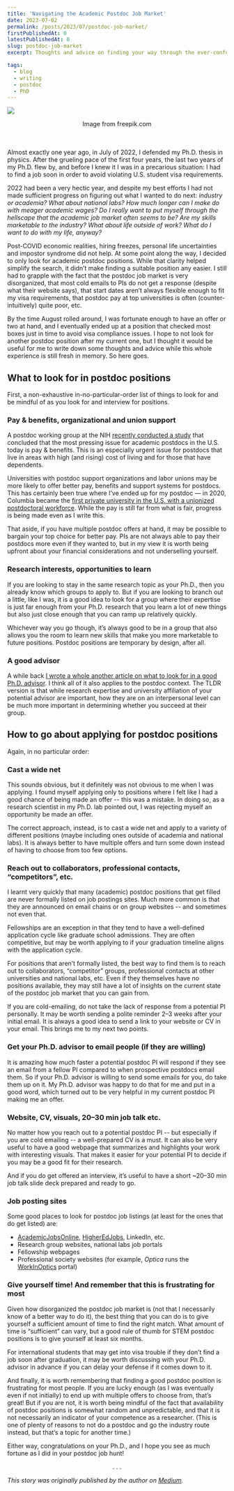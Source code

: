 ```yaml
---
title: 'Navigating the Academic Postdoc Job Market'
date: 2023-07-02
permalink: /posts/2023/07/postdoc-job-market/
firstPublishedAt: 0
latestPublishedAt: 0
slug: postdoc-job-market
excerpt: Thoughts and advice on finding your way through the ever-confusing postdoc job market.

tags:
  - blog
  - writing
  - postdoc
  - PhD
---
```


![](https://miro.medium.com/v2/resize:fit:720/format:webp/1*7ffMd1lLxHTCE3fqDgkLag.png)
<div align="center"> Image from freepik.com</div>

<br/>
<br/>

Almost exactly one year ago, in July of 2022, I defended my Ph.D. thesis in physics. After the grueling pace of the first four years, the last two years of my Ph.D. flew by, and before I knew it I was in a precarious situation: I had to find a job soon in order to avoid violating U.S. student visa requirements.

2022 had been a very hectic year, and despite my best efforts I had not made sufficient progress on figuring out what I wanted to do next: *industry or academia? What about national labs? How much longer can I make do with meager academic wages? Do I really want to put myself through the hellscape that the academic job market often seems to be? Are my skills marketable to the industry? What about life outside of work? What do I want to do with my life, anyway?*

Post-COVID economic realities, hiring freezes, personal life uncertainties and impostor syndrome did not help. At some point along the way, I decided to only look for academic postdoc positions. While that clarity helped simplify the search, it didn’t make finding a suitable position any easier. I still had to grapple with the fact that the postdoc job market is very disorganized, that most cold emails to PIs do not get a response (despite what their website says), that start dates aren’t always flexible enough to fit my visa requirements, that postdoc pay at top universities is often (counter-intuitively) quite poor, etc.

By the time August rolled around, I was fortunate enough to have an offer or two at hand, and I eventually ended up at a position that checked most boxes just in time to avoid visa compliance issues. I hope to not look for another postdoc position after my current one, but I thought it would be useful for me to write down some thoughts and advice while this whole experience is still fresh in memory. So here goes.


## What to look for in postdoc positions
First, a non-exhaustive in-no-particular-order list of things to look for and be mindful of as you look for and interview for positions.

### Pay & benefits, organizational and union support

A postdoc working group at the NIH [recently conducted a study](https://www.nature.com/articles/d41586-023-02202-7) that concluded that the most pressing issue for academic postdocs in the U.S. today is pay & benefits. This is an especially urgent issue for postdocs that live in areas with high (and rising) cost of living and for those that have dependents.

Universities with postdoc support organizations and labor unions may be more likely to offer better pay, benefits and support systems for postdocs. This has certainly been true where I’ve ended up for my postdoc — in 2020, Columbia became the [first private university in the U.S. with a unionized postdoctoral workforce](https://www.chemistryworld.com/news/the-first-ever-postdoc-union-at-a-private-us-university-has-been-formed/4012413.article). While the pay is still far from what is fair, progress is being made even as I write this.

That aside, if you have multiple postdoc offers at hand, it may be possible to bargain your top choice for better pay. PIs are not always able to pay their postdocs more even if they wanted to, but in my view it is worth being upfront about your financial considerations and not underselling yourself.

### Research interests, opportunities to learn

If you are looking to stay in the same research topic as your Ph.D., then you already know which groups to apply to. But if you are looking to branch out a little, like I was, it is a good idea to look for a group where their expertise is just far enough from your Ph.D. research that you learn a lot of new things but also just close enough that you can ramp up relatively quickly.

Whichever way you go though, it’s always good to be in a group that also allows you the room to learn new skills that make you more marketable to future positions. Postdoc positions are temporary by design, after all.

### A good advisor

A while back [I wrote a whole another article on what to look for in a good Ph.D. advisor](https://skdacha.com/posts/2020/07/what-to-look-for-phd-advisor/). I think all of it also applies to the postdoc context. The TLDR version is that while research expertise and university affiliation of your potential advisor are important, how they are on an interpersonal level can be much more important in determining whether you succeed at their group.

## How to go about applying for postdoc positions
Again, in no particular order:

### Cast a wide net
This sounds obvious, but it definitely was not obvious to me when I was applying. I found myself applying only to positions where I felt like I had a good chance of being made an offer -- this was a mistake. In doing so, as a research scientist in my Ph.D. lab pointed out, I was rejecting myself an opportunity be made an offer.

The correct approach, instead, is to cast a wide net and apply to a variety of different positions (maybe including ones outside of academia and national labs). It is always better to have multiple offers and turn some down instead of having to choose from too few options.

### Reach out to collaborators, professional contacts, “competitors”, etc.

I learnt very quickly that many (academic) postdoc positions that get filled are never formally listed on job postings sites. Much more common is that they are announced on email chains or on group websites -- and sometimes not even that.

Fellowships are an exception in that they tend to have a well-defined application cycle like graduate school admissions. They are often competitive, but may be worth applying to if your graduation timeline aligns with the application cycle.

For positions that aren’t formally listed, the best way to find them is to reach out to collaborators, “competitor” groups, professional contacts at other universities and national labs, etc. Even if they themselves have no positions available, they may still have a lot of insights on the current state of the postdoc job market that you can gain from.

If you are cold-emailing, do not take the lack of response from a potential PI personally. It may be worth sending a polite reminder 2–3 weeks after your initial email. It is always a good idea to send a link to your website or CV in your email. This brings me to my next two points.

### Get your Ph.D. advisor to email people (if they are willing)

It is amazing how much faster a potential postdoc PI will respond if they see an email from a fellow PI compared to when prospective postdocs email them. So if your Ph.D. advisor is willing to send some emails for you, do take them up on it. My Ph.D. advisor was happy to do that for me and put in a good word, which turned out to be very helpful in my current postdoc PI making me an offer.


### Website, CV, visuals, 20–30 min job talk etc.

No matter how you reach out to a potential postdoc PI -- but especially if you are cold emailing -- a well-prepared CV is a must. It can also be very useful to have a good webpage that summarizes and highlights your work with interesting visuals. That makes it easier for your potential PI to decide if you may be a good fit for their research.

And if you do get offered an interview, it’s useful to have a short ~20–30 min job talk slide deck prepared and ready to go.

### Job posting sites

Some good places to look for postdoc job listings (at least for the ones that do get listed) are:
- [AcademicJobsOnline](https://academicjobsonline.org/), [HigherEdJobs](https://www.higheredjobs.com//), LinkedIn, etc.
- Research group websites, national labs job portals
- Fellowship webpages
- Professional society websites (for example, *Optica* runs the [WorkInOptics](https://jobs.workinoptics.com/) portal)

### Give yourself time! And remember that this is frustrating for most

Given how disorganized the postdoc job market is (not that I necessarily know of a better way to do it), the best thing that you can do is to give yourself a sufficient amount of time to find the right match. What amount of time is “sufficient” can vary, but a good rule of thumb for STEM postdoc positions is to give yourself at least six months.

For international students that may get into visa trouble if they don’t find a job soon after graduation, it may be worth discussing with your Ph.D. advisor in advance if you can delay your defense if it comes down to it.

And finally, it is worth remembering that finding a good postdoc position is frustrating for most people. If you are lucky enough (as I was eventually even if not initially) to end up with multiple offers to choose from, that’s great! But if you are not, it is worth being mindful of the fact that availability of postdoc positions is somewhat random and unpredictable, and that it is not necessarily an indicator of your competence as a researcher. (This is one of plenty of reasons to not do a postdoc and go the industry route instead, but that’s a topic for another time.)

Either way, congratulations on your Ph.D., and I hope you see as much fortune as I did in your postdoc job hunt!


<div id="dot" align="center">.     .     .</div>

*This story was originally published by the author on [Medium](https://medium.com/@saikanthdacha/navigating-the-academic-postdoc-job-market-fd7ad1f860e2).*

